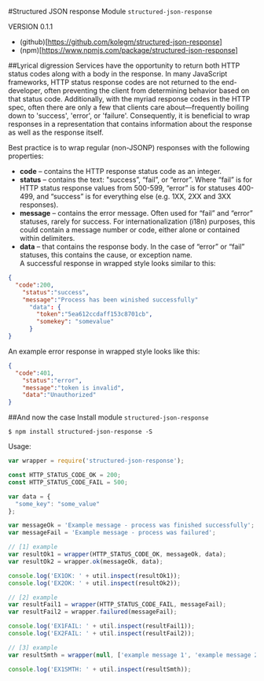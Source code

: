 #Structured JSON response
Module `structured-json-response`  

VERSION 0.1.1
- (github)[https://github.com/kolegm/structured-json-response]
- (npm)[https://www.npmjs.com/package/structured-json-response]

##Lyrical digression
Services have the opportunity to return both HTTP status codes along with a body in the response. In many JavaScript frameworks, HTTP status response codes are not returned to the end-developer, often preventing the client from determining behavior based on that status code. Additionally, with the myriad response codes in the HTTP spec, often there are only a few that clients care about—frequently boiling down to 'success', 'error', or 'failure'. Consequently, it is beneficial to wrap responses in a representation that contains information about the response as well as the response itself.

Best practice is to wrap regular (non-JSONP) responses with the following properties:
- **code** – contains the HTTP response status code as an integer.
- **status** – contains the text: "success”, “fail”, or “error”. Where “fail” is for HTTP status
response values from 500-599, “error” is for statuses 400-499, and “success” is for everything
else (e.g. 1XX, 2XX and 3XX responses).
- **message** – contains the error message. Often used for “fail” and “error” statuses, rarely for success. For internationalization (i18n) purposes, this could contain a message number or code, either alone or contained within delimiters.
- **data** – that contains the response body. In the case of “error” or “fail” statuses, this contains the cause, or exception name.  
A successful response in wrapped style looks similar to this:
```json
{
  "code":200,
    "status":"success",
    "message":"Process has been winished successfully"
      "data": {
        "token":"5ea612ccdaff153c8701cb",
        "somekey": "somevalue"
      }
}
```
An example error response in wrapped style looks like this:
```json
{
  "code":401,
    "status":"error",
    "message":"token is invalid",
    "data":"Unauthorized"
}
```

##And now the case
Install module `structured-json-response`
```npm
$ npm install structured-json-response -S
```

Usage:
```node.js
var wrapper = require('structured-json-response');

const HTTP_STATUS_CODE_OK = 200;
const HTTP_STATUS_CODE_FAIL = 500;

var data = { 
  "some_key": "some_value"
};

var messageOk = 'Example message - process was finished successfully';
var messageFail = 'Example message - process was failured';

// [1] example
var resultOk1 = wrapper(HTTP_STATUS_CODE_OK, messageOk, data);
var resultOk2 = wrapper.ok(messageOk, data);

console.log('EX1OK: ' + util.inspect(resultOk1));
console.log('EX2OK: ' + util.inspect(resultOk2));

// [2] example
var resultFail1 = wrapper(HTTP_STATUS_CODE_FAIL, messageFail);
var resultFail2 = wrapper.failured(messageFail);

console.log('EX1FAIL: ' + util.inspect(resultFail1));
console.log('EX2FAIL: ' + util.inspect(resultFail2));

// [3] example
var resultSmth = wrapper(null, ['example message 1', 'example message 2'], 'dsadsa');

console.log('EX1SMTH: ' + util.inspect(resultSmth));
```
